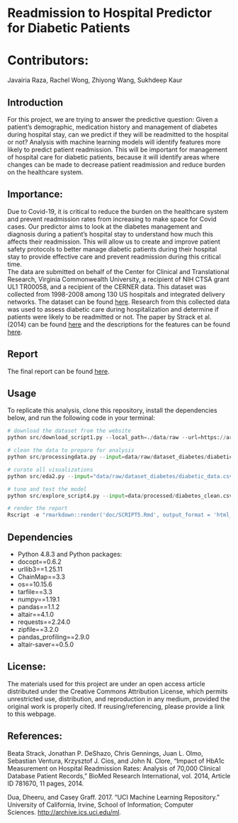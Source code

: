 # Readmission to Hospital Predictor for Diabetic Patients 

# Contributors: 
Javairia Raza, Rachel Wong, Zhiyong Wang, Sukhdeep Kaur

## Introduction 
For this project, we are trying to answer the predictive question: Given a patient’s demographic, medication history and management of diabetes during hospital stay, can we predict if they will be readmitted to the hospital or not?  Analysis with machine learning models will identify features more likely to predict patient readmission. This will be important for management of hospital care for diabetic patients, because it will identify areas where changes can be made to decrease patient readmission and reduce burden on the healthcare system.

## Importance:
Due to Covid-19, it is critical to reduce the burden on the healthcare system and prevent readmission rates from increasing to make space for Covid cases. Our predictor aims to look at the diabetes management and diagnosis during a patient’s hospital stay to understand how much this affects their readmission. This will allow us to create and improve patient safety protocols to better manage diabetic patients during their hospital stay to provide effective care and prevent readmission during this critical time.  
The data are submitted on behalf of the Center for Clinical and Translational Research, Virginia Commonwealth University, a recipient of NIH CTSA grant UL1 TR00058, and a recipient of the CERNER data. This dataset was collected from 1998-2008 among 130 US hospitals and integrated delivery networks. The dataset can be found [here](https://archive.ics.uci.edu/ml/datasets/diabetes+130-us+hospitals+for+years+1999-2008#). Research from this collected data was used to assess diabetic care during hospitalization and determine if patients were likely to be readmitted or not. The paper by Strack et al. (2014) can be found [here](https://www.hindawi.com/journals/bmri/2014/781670/) and the descriptions for the features can be found [here](https://www.hindawi.com/journals/bmri/2014/781670/tab1/). 

## Report 
The final report can be found [here](https://github.com/UBC-MDS/group29/blob/main/doc/SCRIPT5.Rmd). 

## Usage
To replicate this analysis, clone this repository, install the dependencies below, and run the following code in your terminal:

```python
# download the dataset from the website
python src/download_script1.py --local_path=./data/raw --url=https://archive.ics.uci.edu/ml/machine-learning-databases/00296/dataset_diabetes.zip

# clean the data to prepare for analysis 
python src/processingdata.py --input=data/raw/dataset_diabetes/diabetic_data.csv --output=data/processed

# curate all visualizations 
python src/eda2.py --input="data/raw/dataset_diabetes/diabetic_data.csv;data/processed/diabetes_with_race.csv" --output=reports/figures

# tune and test the model
python src/explore_script4.py --input=data/processed/diabetes_clean.csv --output=reports/figures

# render the report
Rscript -e "rmarkdown::render('doc/SCRIPT5.Rmd', output_format = 'html_document')"

```
## Dependencies 
* Python 4.8.3 and Python packages:
 * docopt==0.6.2
 * urllib3==1.25.11
 * ChainMap==3.3
 * os==10.15.6
 * tarfile==3.3
 * numpy==1.19.1
 * pandas==1.1.2
 * altair==4.1.0
 * requests==2.24.0
 * zipfile==3.2.0
 * pandas_profiling==2.9.0
 * altair-saver==0.5.0

## License:
The materials used for this project are under an open access article distributed under the Creative Commons Attribution License, which permits unrestricted use, distribution, and reproduction in any medium, provided the original work is properly cited. If reusing/referencing, please provide a link to this webpage. 

## References:
Beata Strack, Jonathan P. DeShazo, Chris Gennings, Juan L. Olmo, Sebastian Ventura, Krzysztof J. Cios, and John N. Clore, “Impact of HbA1c Measurement on Hospital Readmission Rates: Analysis of 70,000 Clinical Database Patient Records,” BioMed Research International, vol. 2014, Article ID 781670, 11 pages, 2014.

Dua, Dheeru, and Casey Graff. 2017. “UCI Machine Learning Repository.” University of California, Irvine, School of Information; Computer Sciences. http://archive.ics.uci.edu/ml.
